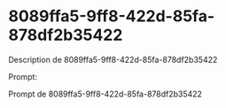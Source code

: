 # 8089ffa5-9ff8-422d-85fa-878df2b35422

Description de 8089ffa5-9ff8-422d-85fa-878df2b35422

Prompt:

Prompt de 8089ffa5-9ff8-422d-85fa-878df2b35422